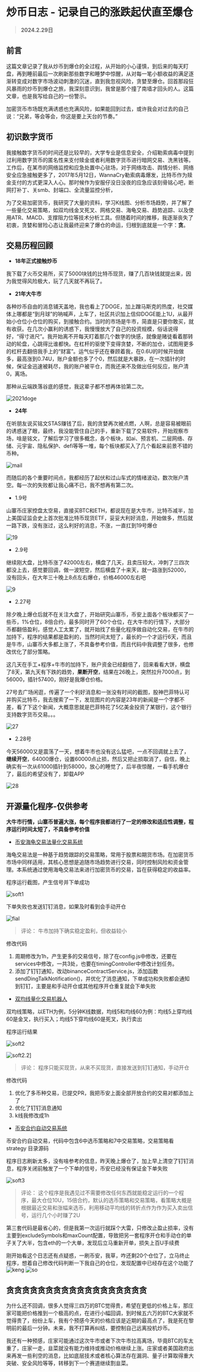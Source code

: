 # 炒币日志 - 记录自己的涨跌起伏直至爆仓  

> **2024.2.29日**

## 前言

这篇文章记录了我从炒币到爆仓的全过程，从开始的小心谨慎，到后来的每天盯盘，再到睡前最后一次刷新那些数字和睡梦中惊醒，从对每一笔小额收益的满足逐渐转变成对数字市场波动刺激的沉迷，直到我忽视风险，贪婪至爆仓。回首那段狂风暴雨的炒币到爆仓之旅，我深刻意识到，我曾是那个撞了南墙才回头的人。这篇文章，也是我写给自己的一份警示。

加密货币市场既充满诱惑也充满风险，如果能回到过去，或许我会对过去的自己说：“兄弟，等会等会，你这是要上天台的节奏。”

## 初识数字货币

我接触数字货币的时间还是比较早的，大学专业是信息安全，介绍勒索病毒中提到过利用数字货币的匿名性来支付赎金或者利用数字货币进行暗网交易、洗黑钱等。工作后，在某市的网络监控和应急处置中心驻场，对于网络攻击、舆情分析、网络安全应急接触更多了，2017年5月12日，WannaCry勒索病毒爆发，比特币作为赎金支付的方式更深入人心。那时候作为安服仔没日没夜的应急应该刻骨铭心吧，断网打补丁、关smb、封端口、全流量监控分析，

为了交易加密货币，我研究了大量的资料，学习K线图、分析市场趋势，并了解了一些量化交易策略，如双均线金叉死叉、网格交易、海龟交易、趋势追踪、以及使用ATR、MACD、支撑阻力位等技术分析工具。但随着时间的推移，我逐渐丧失了初衷，贪婪和冒险心态让我最终迎来了爆仓的命运，归根到底就是一个字：**贪**。

## 交易历程回顾

- **18年正式接触炒币**

我下载了火币交易所，买了5000块钱的比特币现货，赚了几百块钱就提出来，因为我觉得风险极大，玩了几天就不再玩了。

- **21年大牛市**

各种炒币自由的消息铺天盖地，我也看上了DOGE，加上蹭马斯克的热度，社交媒体上哪都是“到月球”的呐喊声，上车了，社区共识加上信仰DOGE能上1U，从最开始小仓位小仓位的购买，到接触合约。当时的市场是牛市，简直是只要你敢买，就有收获。在几次小赢利的诱惑下，我慢慢放大了自己的投资规模，俗话说得好，“得寸进尺”。我开始离不开每天盯着那几个数字的快感，就像是赌徒看着那转动的轮盘，心跳得比谁都快。在杠杆的驱使下变得贪婪，不断的加仓，试图用更多的杠杆去翻倍我手上的“财富”。运气似乎还在眷顾着我，在0.6U的时候开始做多，最高涨到0.74U，账户金额也多了个0，然后就是大暴跌，在一次插针的时候，保证金迅速被耗尽，我的账户被平仓，而我还来不及做出任何反应，账户清0，离场。

那种从云端跌落谷底的感觉，我这辈子都不想再体验第二次。

![2021doge](./img/2021doge.png)

- **24年**

在听朋友说买铭文STAS赚钱了后，我的贪婪再次被点燃，人啊，总是容易被眼前的诱惑迷了眼，最终，我没能管住自己的手，重新下载了交易软件，开始观察市场，啥是铭文，了解后学习了很多概念，各个板块，如ai、预言机、二层网络、存储、元宇宙、隐私保护、defi等等一堆，每个板块都买入了几个看起来前景不错的币种。

![mail](./img/mail.png)

而随后的各个重要时间点，我都经历了起伏和过山车式的情绪波动，数次账户清空。每一次的失败都让我心痛不已，我不想再有第二次。

  - 1.9号

  山寨币庄家控盘太空易，直接买BTC和ETH，都说现在是大牛市，比特币减半，加上美国证监会史上首次批准比特币现货ETF，妥妥大利好消息，开始做多，然后就一路下跌，没有涨过，这么利好的消息，不涨，一直扛到19号爆仓

  ![19](./img/1.19.png)

  - 2.9号

  继续刚大盘，比特币涨了42000左右，横盘了几天，且卖压较大，冲刺了三四次都没上去，感觉要回调，做一波短空，然后横盘了十来天，就一路涨到52000，没有回头，在大年三十晚上8点左右爆仓，价格46000左右吧

  ![9](./img/2.9.png)

  - 2.27号

  除夕晚上爆仓后就不在关注大盘了，开始研究山寨币，币安上面各个板块都买了一些币，1%仓位，8倍合约，最多同时开了60个仓位，在大牛市的行情下，大部分币都翻倍盈利，感觉人工太累了，就开始找了些量化程序做自动化交易，在牛市的加持下，程序的结果都是盈利的，当然时间太短了，最长的一个才运行6天，而且是牛市，山寨币大多都上涨了，不具备参考价值，而且代码中我调整了很多，也修改优化了部分策略。

  这几天在手工+程序+牛市的加持下，账户资金已经翻倍了，回来看看大饼，横盘了8天，第九天有下跌的趋势，**果断开空**，结果在26晚上，突然拉升7000点，到56000，插针57400，刚好是我爆仓价格。

  27号去广场闲逛，传遍了一个利好消息和一张没有时间的截图，股神巴菲特认可并购买比特币，我去搜索了一下，发现图片的内容是23年的新闻是一个字都不差，看了下这个新闻，大概意思就是巴菲特花了5亿美金投资了某银行，这个银行支持数字货币交易。。。

  ![27](./img/27.png)

  - 2.28号

  今天56000又是震荡了一天，想着牛市也没有这么猛吧，一点不回调就上去了，**继续开空**，64000爆仓，设置60000点止损，然后又把止损取消了，自信，晚上确实有一次从61000插针到58000，放心的睡觉了，后半夜惊醒，一看手机爆仓了，最后的希望没有了，卸载APP

  ![28](./img/28.png)

## 开源量化程序-仅供参考
  
  **大牛市行情，山寨币普遍大涨，每个程序我都进行了一定的修改和适应性调整，程序运行时间太短了，不具备参考价值**

  - [币安海龟交易法量化交易系统](https://github.com/shiki2014/binan)

  海龟交易法是一种基于趋势跟踪的交易策略，常用于股票和期货市场。在加密货币市场中同样适用，其核心思想是追随市场趋势进行交易，同时控制风险和资金管理。本系统通过使用海龟交易法来进行加密货币的交易，旨在获得稳定的收益率。
  
  程序运行截图，产生信号并下单成功

  ![soft1](./img/soft1.png)

  下单失败也发送钉钉消息，如果及时看到会手动开仓

  ![fial](./img/fail.png)

  > 评论： 牛市加持下确实稳定盈利，但收益较小

  修改代码
  1. 周期修改为1h，产生更多的交易信号，除了在config.js中修改，还要在services中修改，一共3处，也要在timingController中修改计划任务。
  2. 添加了钉钉通知，改动binanceContractService.js，添加函数sendDingTalkNotification()，并优化了消息通知，下单成功和失败都会通知到钉钉，主要是和手动开仓或其他程序开仓重复就会下单失败

  - [双均线量化交易机器人](https://github.com/luoyanbei/binance-quant-robot)

  双均线策略，以ETH为例，5分钟K线数据，均线5和均线60为例：均线5上穿均线60是金叉，执行买入；均线5下穿均线60是死叉，执行卖出

  程序运行结果

  ![soft2](./img/soft2.png)

  ![soft2.2](./img/soft2.2.png)]
  
  > 评论： 程序只能买现货，从来不买现货，直接发送到钉钉通知，手动开仓

  修改代码
  1. 优化了多币种交易，已提交PR，我把币安上面全部开放合约的交易对都添加上了
  2. 优化了钉钉消息通知
  3. k线我修改成1h

  - [币安合约自动交易系统](https://github.com/sorry510/binance_futures)

  币安合约自动交易，代码中包含6中选币策略和7中交易策略，交易策略看 strategy 目录源码

  程序日志刷新太多，没有啥参考的信息，昨天晚上爆仓了，加上早上清空了钉钉消息，程序关闭前触发了一个下单的信号，币安已经没有保证金下单失败

  ![soft3](./img/soft3.png)

  > 评论： 这个程序是我遇见过不需要修改任何东西就能稳定运行的一个程序，最大仓位10U，15倍合约，默认的选币策略和交易策略，看策略大概是根据最近交易和涨幅来选币，利用移动平均线的转折点作为作为买入卖出信号，运行几个小时赚了2U

  第三套代码是最省心的，但是我第一次运行就踩个大雷，只修改止盈止损率，没有主要到excludeSymbols和maxCount配置，导致把另一套程序开仓和手动仓的单子关了大半，包含eth的一个大单，发现后立马重新开单，损失上百U手续费

  刚开始看这个日志还有点疑惑，一刷币安，我草，咋还剩20个仓位了，立马终止程序，想着自己修改代码判断一下我自己的仓位，发现配置中已经存在这个功能了
  ![keng](./img/keng.png)
  ![so](./img/soft3.3.png)

## 贪贪贪贪贪贪贪贪贪贪贪贪贪贪贪贪贪贪

为什么还不回调，很多人觉得三四万的BTC觉得贵，希望在更低的价格上车，那庄家可能把价格推到一个极高的点，在进行小幅回调，到时候五六万的BTC大家就不觉得贵了，纷纷上车，我有个预感今天的价格应该是近期的最高点了，我是死在黎明前的最后一分钟。未来，我不打算再纠结，要控制自己远离投机炒币。

我还有一种预感，庄家可能通过这次牛市或者下次牛市拉高离场，毕竟BTC的车太重了，庄家一走，韭菜就没有能力维持或推动价格继续上涨。庄家或者美国政府出来再发一些利空的消息，比如底层技术或者核心算法存在漏洞、量子计算取得重大突破、安全风险等等，转移到下一个赛道继续割韭菜。
